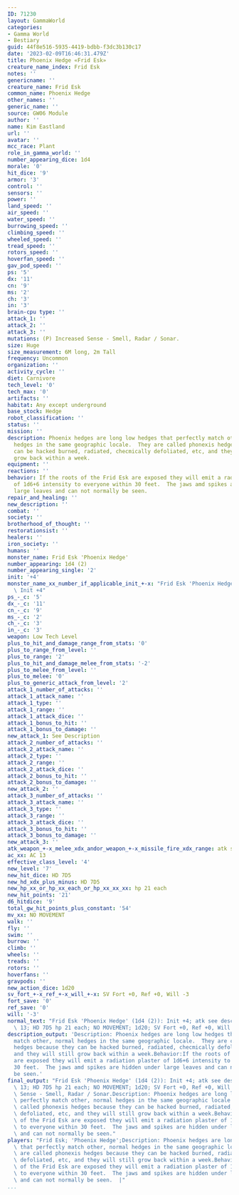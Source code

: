 ```yaml
---
ID: 71230
layout: GammaWorld
categories:
- Gamma World
- Bestiary
guid: 44f8e516-5935-4419-bdbb-f3dc3b130c17
date: '2023-02-09T16:46:31.479Z'
title: Phoenix Hedge «Frid Esk»
creature_name_index: Frid Esk
notes: ''
genericname: ''
creature_name: Frid Esk
common_name: Phoenix Hedge
other_names: ''
generic_name: ''
source: GW06 Module
author: ''
name: Kim Eastland
url: ''
avatar: ''
mcc_race: Plant
role_in_gamma_world: ''
number_appearing_dice: 1d4
morale: '0'
hit_dice: '9'
armor: '3'
control: ''
sensors: ''
power: ''
land_speed: ''
air_speed: ''
water_speed: ''
burrowing_speed: ''
climbing_speed: ''
wheeled_speed: ''
tread_speed: ''
rotors_speed: ''
hoverfan_speed: ''
gav_pod_speed: ''
ps: '5'
dx: '11'
cn: '9'
ms: '2'
ch: '3'
in: '3'
brain-cpu type: ''
attack_1: ''
attack_2: ''
attack_3: ''
mutations: (P) Increased Sense - Smell, Radar / Sonar.
size: Huge
size_measurement: 6M long, 2m Tall
frequency: Uncommon
organization: ''
activity_cycle: ''
diet: Carnivore
tech_level: '0'
tech_max: '0'
artifacts: ''
habitat: Any except underground
base_stock: Hedge
robot_classification: ''
status: ''
mission: ''
description: Phoenix hedges are long low hedges that perfectly match other, normal
  hedges in the same geographic locale.  They are called phonexis hedges because they
  can be hacked burned, radiated, checmically defoliated, etc, and they will still
  grow back within a week.
equipment: ''
reactions: ''
behavior: If the roots of the Frid Esk are exposed they will emit a radiation plaster
  of 1d6+6 intensity to everyone within 30 feet.  The jaws amd spikes are hidden under
  large leaves and can not normally be seen.
repair_and_healing: ''
new_description: ''
combat: ''
society: ''
brotherhood_of_thought: ''
restorationsist: ''
healers: ''
iron_society: ''
humans: ''
monster_name: Frid Esk 'Phoenix Hedge'
number_appearing: 1d4 (2)
number_appearing_single: '2'
init: '+4'
monster_name_xx_number_if_applicable_init_+-x: "Frid Esk 'Phoenix Hedge' (1d4 (2)):\
  \ Init +4"
ps_-_c: '5'
dx_-_c: '11'
cn_-_c: '9'
ms_-_c: '2'
ch_-_c: '3'
in_-_c: '3'
weapon: Low Tech Level
plus_to_hit_and_damage_range_from_stats: '0'
plus_to_range_from_level: ''
plus_to_range: '2'
plus_to_hit_and_damage_melee_from_stats: '-2'
plus_to_melee_from_level: ''
plus_to_melee: '0'
plus_to_generic_attack_from_level: '2'
attack_1_number_of_attacks: ''
attack_1_attack_name: ''
attack_1_type: ''
attack_1_range: ''
attack_1_attack_dice: ''
attack_1_bonus_to_hit: ''
attack_1_bonus_to_damage: ''
new_attack_1: See Description
attack_2_number_of_attacks: ''
attack_2_attack_name: ''
attack_2_type: ''
attack_2_range: ''
attack_2_attack_dice: ''
attack_2_bonus_to_hit: ''
attack_2_bonus_to_damage: ''
new_attack_2: ''
attack_3_number_of_attacks: ''
attack_3_attack_name: ''
attack_3_type: ''
attack_3_range: ''
attack_3_attack_dice: ''
attack_3_bonus_to_hit: ''
attack_3_bonus_to_damage: ''
new_attack_3: ''
atk_weapon_+-x_melee_xdx_andor_weapon_+-x_missile_fire_xdx_range: atk see description
ac_xx: AC 13
effective_class_level: '4'
new_level: '7'
new_hit_dice: HD 7D5
new_hd_xdx_plus_minus: HD 7D5
new_hp_xx_or_hp_xx_each_or_hp_xx_xx_xx: hp 21 each
new_hit_points: '21'
d6_hitdice: '9'
total_gw_hit_points_plus_constant: '54'
mv_xx: NO MOVEMENT
walk: ''
fly: ''
swim: ''
burrow: ''
climb: ''
wheels: ''
treads: ''
rotors: ''
hoverfans: ''
gravpods: ''
new_action_dice: 1d20
sv_fort_+-x_ref_+-x_will_+-x: SV Fort +0, Ref +0, Will -3
fort_save: '0'
ref_save: '0'
will: '-3'
normal_text: "Frid Esk 'Phoenix Hedge' (1d4 (2)): Init +4; atk see description; AC\
  \ 13; HD 7D5 hp 21 each; NO MOVEMENT; 1d20; SV Fort +0, Ref +0, Will -3"
description_output: 'Description: Phoenix hedges are long low hedges that perfectly
  match other, normal hedges in the same geographic locale.  They are called phonexis
  hedges because they can be hacked burned, radiated, checmically defoliated, etc,
  and they will still grow back within a week.Behavior:If the roots of the Frid Esk
  are exposed they will emit a radiation plaster of 1d6+6 intensity to everyone within
  30 feet.  The jaws amd spikes are hidden under large leaves and can not normally
  be seen.'
final_output: "Frid Esk 'Phoenix Hedge' (1d4 (2)): Init +4; atk see description; AC\
  \ 13; HD 7D5 hp 21 each; NO MOVEMENT; 1d20; SV Fort +0, Ref +0, Will -3(P) Increased\
  \ Sense - Smell, Radar / Sonar.Description: Phoenix hedges are long low hedges that\
  \ perfectly match other, normal hedges in the same geographic locale.  They are\
  \ called phonexis hedges because they can be hacked burned, radiated, checmically\
  \ defoliated, etc, and they will still grow back within a week.Behavior:If the roots\
  \ of the Frid Esk are exposed they will emit a radiation plaster of 1d6+6 intensity\
  \ to everyone within 30 feet.  The jaws amd spikes are hidden under large leaves\
  \ and can not normally be seen."
players: "Frid Esk; 'Phoenix Hedge';Description: Phoenix hedges are long low hedges\
  \ that perfectly match other, normal hedges in the same geographic locale.  They\
  \ are called phonexis hedges because they can be hacked burned, radiated, checmically\
  \ defoliated, etc, and they will still grow back within a week.Behavior:If the roots\
  \ of the Frid Esk are exposed they will emit a radiation plaster of 1d6+6 intensity\
  \ to everyone within 30 feet.  The jaws amd spikes are hidden under large leaves\
  \ and can not normally be seen.  |"
...
```

